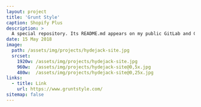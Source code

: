 ```yaml
---
layout: project
title: 'Grunt Style'
caption: Shopify Plus
description: >
  A special repository. Its README.md appears on my public GitLab and GitHub profiles. 
date: 15 May 2018
image: 
  path: /assets/img/projects/hydejack-site.jpg
  srcset: 
    1920w: /assets/img/projects/hydejack-site.jpg
    960w:  /assets/img/projects/hydejack-site@0,5x.jpg
    480w:  /assets/img/projects/hydejack-site@0,25x.jpg
links:
  - title: Link
    url: https://www.gruntstyle.com/
sitemap: false
---
```


